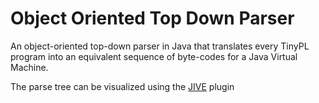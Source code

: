Object Oriented Top Down Parser
=============

An object-oriented top-down parser in Java that translates every TinyPL program into an equivalent sequence of byte-codes for a Java Virtual Machine.

The parse tree can be visualized using the [JIVE](http://www.cse.buffalo.edu/jive/) plugin
